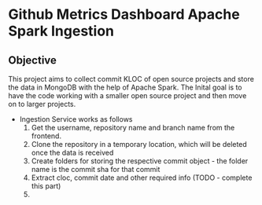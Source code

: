 # Github Metrics Dashboard Apache Spark Ingestion

## Objective

  This project aims to collect commit KLOC of open source projects and store the data in MongoDB with the help of Apache Spark.
  The Inital goal is to have the code working with a smaller open source project and then move on to larger projects.
  
- Ingestion Service works as follows
    1. Get the username, repository name and branch name from the frontend.
    2. Clone the repository in a temporary location, which will be deleted once the data is received
    3. Create folders for storing the respective commit object - the folder name is the commit sha for that commit
    4. Extract cloc, commit date and other required info (TODO - complete this part)
    5. 


